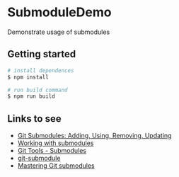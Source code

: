 # SubmoduleDemo

Demonstrate usage of submodules

## Getting started

```bash
# install dependences
$ npm install

# run build command
$ npm run build
```

## Links to see

- [Git Submodules: Adding, Using, Removing, Updating](https://chrisjean.com/git-submodules-adding-using-removing-and-updating/)
- [Working with submodules](https://blog.github.com/2016-02-01-working-with-submodules/)
- [ Git Tools - Submodules](https://git-scm.com/book/en/v2/Git-Tools-Submodules)
- [git-submodule](https://git-scm.com/docs/git-submodule)
- [Mastering Git submodules](https://medium.com/@porteneuve/mastering-git-submodules-34c65e940407)
